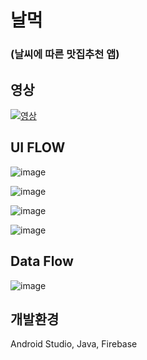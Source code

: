 # 날먹
### (날씨에 따른 맛집추천 앱)

## 영상
[![영상](http://img.youtube.com/vi/KLFhXOLd5yo/0.jpg)](https://www.youtube.com/watch?v=KLFhXOLd5yo)

## UI FLOW

![image](https://user-images.githubusercontent.com/60119368/119323186-66869600-bcb9-11eb-8721-85ca34516a84.png)

![image](https://user-images.githubusercontent.com/60119368/119323269-79996600-bcb9-11eb-9530-b86c9450689e.png)

![image](https://user-images.githubusercontent.com/60119368/119323342-8d44cc80-bcb9-11eb-9160-3a3d29c61c1b.png)

![image](https://user-images.githubusercontent.com/60119368/119323381-9897f800-bcb9-11eb-93ef-dc0a8da8b4bf.png)



## Data Flow

![image](https://user-images.githubusercontent.com/60119368/113155302-d8bb9b00-9273-11eb-9150-a3328bcfdcac.png)



## 개발환경

Android Studio, Java, Firebase
